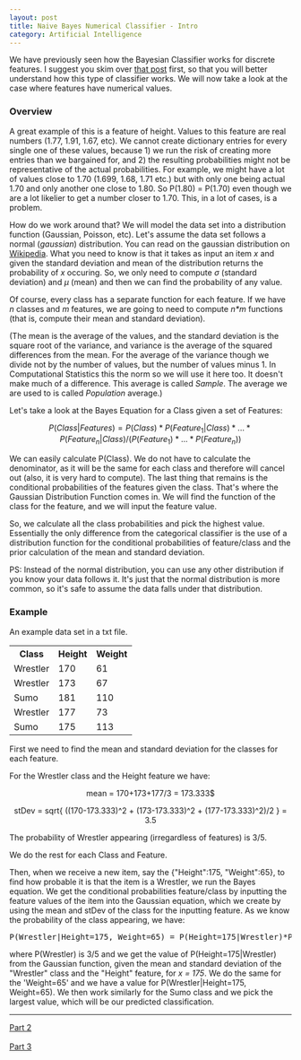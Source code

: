 ```yaml
---
layout: post
title: Naive Bayes Numerical Classifier - Intro
category: Artificial Intelligence
---
```


We have previously seen how the Bayesian Classifier works for discrete features. I suggest you skim over [that post](https://antmarakis.github.io/2016/naive-bayes-cat-intro/) first, so that you will better understand how this type of classifier works. We will now take a look at the case where features have numerical values.

### Overview

A great example of this is a feature of height. Values to this feature are real numbers (1.77, 1.91, 1.67, etc). We cannot create dictionary entries for every single one of these values, because 1) we run the risk of creating more entries than we bargained for, and 2) the resulting probabilities might not be representative of the actual probabilities. For example, we might have a lot of values close to 1.70 (1.699, 1.68, 1.71 etc.) but with only one being actual 1.70 and only another one close to 1.80. So P(1.80) = P(1.70) even though we are a lot likelier to get a number closer to 1.70. This, in a lot of cases, is a problem.

How do we work around that? We will model the data set into a distribution function (Gaussian, Poisson, etc). Let's assume the data set follows a normal (*gaussian*) distribution. You can read on the gaussian distribution on <a href="https://en.wikipedia.org/wiki/Normal_distribution">Wikipedia</a>. What you need to know is that it takes as input an item *x* and given the standard deviation and mean of the distribution returns the probability of *x* occuring. So, we only need to compute <i>σ</i> (standard deviation) and <i>µ</i> (mean) and then we can find the probability of any value.

Of course, every class has a separate function for each feature. If we have <i>n</i> classes and <i>m</i> features, we are going to need to compute <i>n*m</i> functions (that is, compute their mean and standard deviation).

(The mean is the average of the values, and the standard deviation is the square root of the variance, and variance is the average of the squared differences from the mean. For the average of the variance though we divide not by the number of values, but the number of values minus 1. In Computational Statistics this the norm so we will use it here too. It doesn't make much of a difference. This average is called <i>Sample</i>. The average we are used to is called <i>Population</i> average.)

Let's take a look at the Bayes Equation for a Class given a set of Features:

$$P(Class|Features) = P(Class) * P(Feature_1|Class) * ... * P(Feature_n|Class) / (P(Feature_1) * ... * P(Feature_n))$$

We can easily calculate P(Class). We do not have to calculate the denominator, as it will be the same for each class and therefore will cancel out (also, it is very hard to compute). The last thing that remains is the conditional probabilities of the features given the class. That's where the Gaussian Distribution Function comes in. We will find the function of the class for the feature, and we will input the feature value.

So, we calculate all the class probabilities and pick the highest value. Essentially the only difference from the categorical classifier is the use of a distribution function for the conditional probabilities of feature/class and the prior calculation of the mean and standard deviation.

PS: Instead of the normal distribution, you can use any other distribution if you know your data follows it. It's just that the normal distribution is more common, so it's safe to assume the data falls under that distribution.

### Example

An example data set in a txt file.

<table>
  <tr>
    <th>Class</th>
    <th>Height</th> 
    <th>Weight</th>
  </tr>
  <tr>
    <td>Wrestler</td>
    <td>170</td>
    <td>61</td>
  </tr>
  <tr>
    <td>Wrestler</td>
    <td>173</td>
    <td>67</td>
  </tr>
  <tr>
    <td>Sumo</td>
    <td>181</td>
    <td>110</td>
  </tr>
  <tr>
    <td>Wrestler</td>
    <td>177</td>
    <td>73</td>
  </tr>  <tr>
    <td>Sumo</td>
    <td>175</td>
    <td>113</td>
  </tr>
</table>

First we need to find the mean and standard deviation for the classes for each feature.

For the Wrestler class and the Height feature we have:

<p align="center">mean = 170+173+177/3 = 173.333$

<p align="center">stDev = sqrt{ ((170-173.333)^2 + (173-173.333)^2 + (177-173.333)^2)/2 } = 3.5</p>

The probability of Wrestler appearing (irregardless of features) is 3/5.

We do the rest for each Class and Feature.

Then, when we receive a new item, say the {"Height":175, "Weight":65}, to find how probable it is that the item is a Wrestler, we run the Bayes equation. We get the conditional probabilities feature/class by inputting the feature values of the item into the Gaussian equation, which we create by using the mean and stDev of the class for the inputting feature. As we know the probability of the class appearing, we have:

<pre>
P(Wrestler|Height=175, Weight=65) = P(Height=175|Wrestler)*P(Weight=65|Wrestler)*P(Wrestler)
</pre>

where P(Wrestler) is 3/5 and we get the value of P(Height=175|Wrestler) from the Gaussian function, given the mean and standard deviation of the "Wrestler" class and the "Height" feature, for *x = 175*. We do the same for the 'Weight=65' and we have a value for P(Wrestler|Height=175, Weight=65). We then work similarly for the Sumo class and we pick the largest value, which will be our predicted classification.

<hr>

<a href="https://mrdupin.github.io/naive-bayes-num-read-data/">Part 2</a><br><br><a href="https://antmarakis.github.io/2016/naive-bayes-num-implementation/">Part 3</a>
